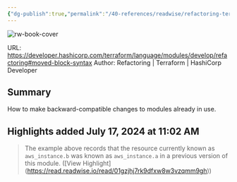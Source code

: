 ```yaml
---
{"dg-publish":true,"permalink":"/40-references/readwise/refactoring-terraform-hashi-corp-developer/","tags":["rw/articles"]}
---
```


![rw-book-cover](https://developer.hashicorp.com/og-image/terraform.jpg)
  
URL: https://developer.hashicorp.com/terraform/language/modules/develop/refactoring#moved-block-syntax
Author: Refactoring | Terraform | HashiCorp Developer

## Summary

How to make backward-compatible changes to modules already in use.

## Highlights added July 17, 2024 at 11:02 AM
>The example above records that the resource currently known as `aws_instance.b` was known as `aws_instance.a` in a previous version of this module. ([View Highlight] (https://read.readwise.io/read/01gzjhj7rk9dfxw8w3vzqmm9gh))


